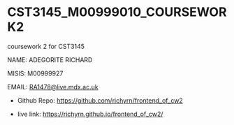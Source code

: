 # CST3145_M00999010_COURSEWORK2
coursework 2 for CST3145

NAME: ADEGORITE RICHARD

MISIS: M00999927

EMAIL: RA1478@live.mdx.ac.uk


- Github Repo: https://github.com/richyrn/frontend_of_cw2

- live link: https://richyrn.github.io/frontend_of_cw2/
